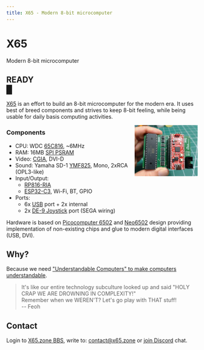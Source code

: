 ```yaml
---
title: X65 - Modern 8-bit microcomputer
---
```

# X65

Modern 8-bit microcomputer

## READY<br><blink>&#x2588;</blink>

[X65](https://github.com/X65) is an effort to build an 8-bit microcomputer for the modern era. It uses best of breed components and strives to keep 8-bit feeling, while being usable for daily basis computing activities.

<img src="/images/2024-05-08_protoA.jpg" style="float: right;width:33%;"/>

### Components

- CPU: WDC [65C816][1], ~6MHz
- RAM: 16MB [SPI PSRAM][10]
- Video: [CGIA][2], DVI-D
- Sound: Yamaha SD-1 [YMF825][3], Mono, 2xRCA (OPL3-like)
- Input/Output:
  - [RP816-RIA][4]
  - [ESP32-C3][5], Wi-Fi, BT, GPIO
- Ports:
  - 6x [USB][6] port + 2x internal
  - 2x [DE-9 Joystick][7] port (SEGA wiring)

Hardware is based on [Picocomputer 6502][8] and [Neo6502][9] design providing implementation of non-existing chips and glue to modern digital interfaces (USB, DVI).

[1]: https://en.wikipedia.org/wiki/WDC_65C816
[2]: https://github.com/X65/X65/wiki/CGIA
[3]: https://device.yamaha.com/en/lsi/products/sound_generator/images/4MF825A40.pdf
[4]: https://picocomputer.github.io/ria.html
[5]: https://en.wikipedia.org/wiki/ESP32#ESP32-C3
[6]: https://en.wikipedia.org/wiki/USB
[7]: http://wiki.icomp.de/wiki/DE-9_Joystick
[8]: https://picocomputer.github.io
[9]: https://neo6502.com
[10]: https://www.espressif.com.cn/sites/default/files/documentation/esp-psram64_esp-psram64h_datasheet_en.pdf

## Why?

Because we need ["Understandable Computers" to make computers understandable](https://www.youtube.com/watch?v=2H2mh8wLXco).

> It's like our entire technology subculture looked up and said "HOLY CRAP WE ARE DROWNING IN COMPLEXITY!"<br>
> Remember when we WEREN'T? Let's go play with THAT stuff!<br>
> -- Feoh

## Contact

Login to [X65.zone BBS](https://bbs.x65.zone/),
write to: [contact@x65.zone](mailto:contact@x65.zone?subject=X65)
or [join Discord](https://discord.gg/TuTe3kymgy) chat.
